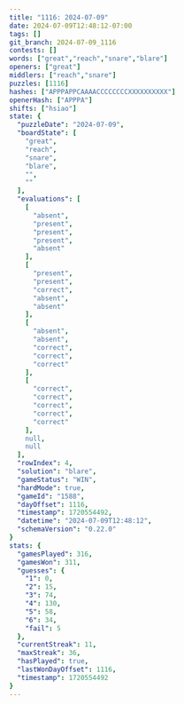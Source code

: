 ```yaml
---
title: "1116: 2024-07-09"
date: 2024-07-09T12:48:12-07:00
tags: []
git_branch: 2024-07-09_1116
contests: []
words: ["great","reach","snare","blare"]
openers: ["great"]
middlers: ["reach","snare"]
puzzles: [1116]
hashes: ["APPPAPPCAAAACCCCCCCCXXXXXXXXXX"]
openerHash: ["APPPA"]
shifts: ["hsiao"]
state: {
  "puzzleDate": "2024-07-09",
  "boardState": [
    "great",
    "reach",
    "snare",
    "blare",
    "",
    ""
  ],
  "evaluations": [
    [
      "absent",
      "present",
      "present",
      "present",
      "absent"
    ],
    [
      "present",
      "present",
      "correct",
      "absent",
      "absent"
    ],
    [
      "absent",
      "absent",
      "correct",
      "correct",
      "correct"
    ],
    [
      "correct",
      "correct",
      "correct",
      "correct",
      "correct"
    ],
    null,
    null
  ],
  "rowIndex": 4,
  "solution": "blare",
  "gameStatus": "WIN",
  "hardMode": true,
  "gameId": "1588",
  "dayOffset": 1116,
  "timestamp": 1720554492,
  "datetime": "2024-07-09T12:48:12",
  "schemaVersion": "0.22.0"
}
stats: {
  "gamesPlayed": 316,
  "gamesWon": 311,
  "guesses": {
    "1": 0,
    "2": 15,
    "3": 74,
    "4": 130,
    "5": 58,
    "6": 34,
    "fail": 5
  },
  "currentStreak": 11,
  "maxStreak": 36,
  "hasPlayed": true,
  "lastWonDayOffset": 1116,
  "timestamp": 1720554492
}
---
```

<!-- more -->
